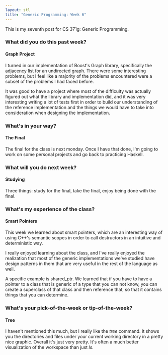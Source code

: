 ```yaml
---
layout: stl
title: "Generic Programming: Week 6"
---
```


This is my seventh post for CS 371g: Generic Programming.

### What did you do this past week?
#### Graph Project
I turned in our implementation of Boost's Graph library, specifically
the adjacency list for an undirected graph. There were some
interesting problems, but I feel like a majority of the problems
encountered were a subset of the problems I had faced before.

It was good to have a project where most of the difficulty was
actually figured out what the library and implementation did, and it
was very interesting writing a lot of tests first in order to build
our understanding of the reference implementation and the things we
would have to take into consideration when designing the implementation.

### What's in your way?
#### The Final
The final for the class is next monday. Once I have that done, I'm
going to work on some personal projects and go back to practicing
Haskell.

### What will you do next week?
#### Studying
Three things: study for the final, take the final, enjoy being done
with the final. 


### What's my experience of the class?
#### Smart Pointers
This week we learned about smart pointers, which are an interesting
way of using C++'s semantic scopes in order to call destructors in an
intuitive and deterministic way.

I really enjoyed learning about the class, and I've really enjoyed the
realization that most of the generic implementations we've studied
have design patterns in them that are very useful in the rest of the
language as well.

A specific example is shared_ptr. We learned that if you have to have
a pointer to a class that is generic of a type that you can not know,
you can create a superclass of that class and then reference that, so
that it contains things that you can determine.

### What's your pick-of-the-week or tip-of-the-week?
#### Tree
I haven't mentioned this much, but I really like the *tree*
command. It shows you the directories and files under your current
working directory in a pretty nice graphic. Overall it's just very
pretty. It's often a much better visualization of the workspace than
just *ls*.
